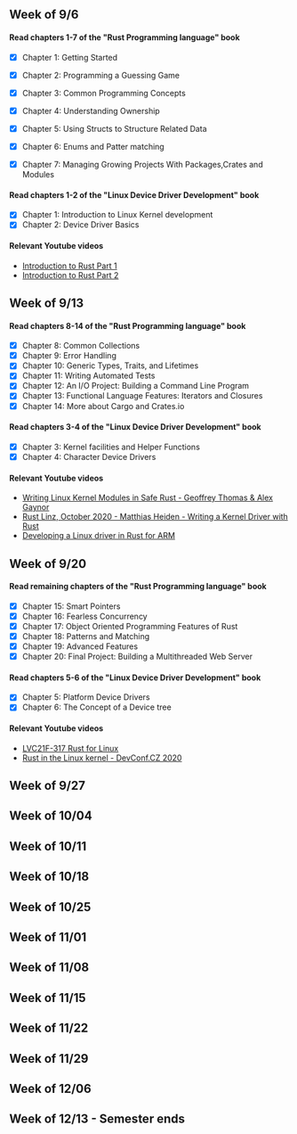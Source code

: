 ## Week of 9/6
####  Read chapters 1-7 of the "Rust Programming language" book
- [x] Chapter 1: Getting Started
- [x] Chapter 2: Programming a Guessing Game
- [x] Chapter 3: Common Programming Concepts
- [x] Chapter 4: Understanding Ownership
- [x] Chapter 5: Using Structs to Structure Related Data
- [x] Chapter 6: Enums and Patter matching
- [x] Chapter 7: Managing Growing Projects With Packages,Crates and Modules



####  Read chapters 1-2 of the "Linux Device Driver Development" book
- [x] Chapter 1: Introduction to Linux Kernel development
- [x] Chapter 2: Device Driver Basics

#### Relevant Youtube videos
- [Introduction to Rust Part 1](https://www.youtube.com/watch?v=WnWGO-tLtLA)
- [Introduction to Rust Part 2](https://www.youtube.com/watch?v=lLWchWTUFOQ)

## Week of 9/13
#### Read chapters 8-14 of the "Rust Programming language" book
- [x] Chapter 8:  Common Collections
- [x] Chapter 9:  Error Handling
- [x] Chapter 10: Generic Types, Traits, and Lifetimes 
- [x] Chapter 11: Writing Automated Tests
- [x] Chapter 12: An I/O Project: Building a Command Line Program
- [x] Chapter 13: Functional Language Features: Iterators and Closures
- [x] Chapter 14: More about Cargo and Crates.io

####  Read chapters 3-4 of the "Linux Device Driver Development" book
- [x] Chapter 3: Kernel facilities and Helper Functions
- [x] Chapter 4: Character Device Drivers

#### Relevant Youtube videos
- [Writing Linux Kernel Modules in Safe Rust - Geoffrey Thomas & Alex Gaynor](https://www.youtube.com/watch?v=RyY01fRyGhM)
- [Rust Linz, October 2020 - Matthias Heiden - Writing a Kernel Driver with Rust](https://www.youtube.com/results?search_query=rust+drivers)
- [Developing a Linux driver in Rust for ARM](https://www.youtube.com/watch?v=Ur52kNlIm4c&t=29s)

## Week of 9/20
#### Read remaining chapters of the "Rust Programming language" book
- [x] Chapter 15: Smart Pointers 
- [x] Chapter 16: Fearless Concurrency
- [x] Chapter 17: Object Oriented Programming Features of Rust
- [x] Chapter 18: Patterns and Matching
- [x] Chapter 19: Advanced Features
- [x] Chapter 20: Final Project: Building a Multithreaded Web Server

####  Read chapters 5-6 of the "Linux Device Driver Development" book
- [x] Chapter 5: Platform Device Drivers
- [x] Chapter 6: The Concept of a Device tree

#### Relevant Youtube videos
- [LVC21F-317 Rust for Linux](https://www.youtube.com/watch?v=VlSkZYBeK8Q&t=2s)
- [Rust in the Linux kernel - DevConf.CZ 2020](https://www.youtube.com/watch?v=oacmnKlWZT8)


## Week of 9/27
## Week of 10/04
## Week of 10/11
## Week of 10/18
## Week of 10/25
## Week of 11/01
## Week of 11/08
## Week of 11/15
## Week of 11/22
## Week of 11/29
## Week of 12/06
## Week of 12/13 - Semester ends

